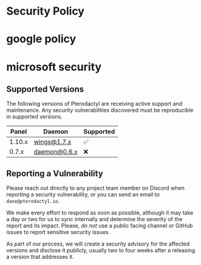 # Security Policy
# google policy
# microsoft security

## Supported Versions
The following versions of Pterodactyl are receiving active support and maintenance. Any security vulnerabilities discovered must be reproducible in supported versions.

| Panel  | Daemon       | Supported          |
|--------|--------------| ------------------ |
| 1.10.x | wings@1.7.x  | :white_check_mark: |
| 0.7.x  | daemon@0.6.x | :x: |


## Reporting a Vulnerability

Please reach out directly to any project team member on Discord when reporting a security vulnerability, or you can send an email to `dane@pterodactyl.io`.

We make every effort to respond as soon as possible, although it may take a day or two for us to sync internally and determine the severity of the report and its impact. Please, _do not_ use a public facing channel or GitHub issues to report sensitive security issues.

As part of our process, we will create a security advisory for the affected versions and disclose it publicly, usually two to four weeks after a releasing a version that addresses it.
